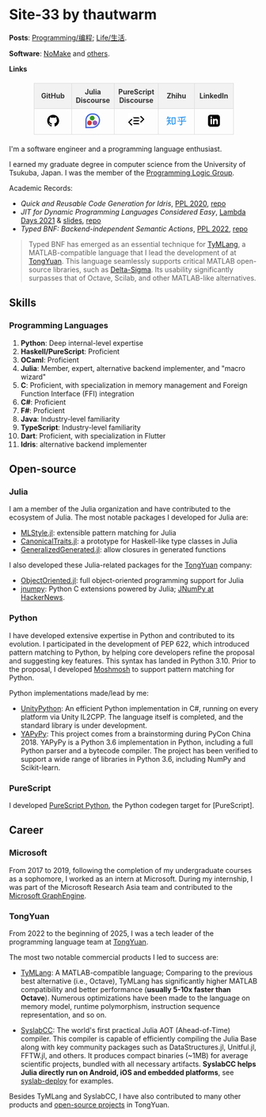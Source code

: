 
# Site-33 by thautwarm

<style>
table {
    width: 80%;                /* Set the width of the table */
    margin: 20px auto;         /* Center the table on the page */
    border-collapse: collapse; /* Collapse borders between cells */
}

th, td {
    border: 1px solid #ddd;    /* Add a border to each cell */
    padding: 8px;              /* Padding inside each cell */
    text-align: left;          /* Align text to the left */
}

td {
    width: 20%;                /* Set the width of the table data cells */
}
th {
    background-color: #f2f2f2; /* Background color for headers */
    color: #333;               /* Text color for headers */
}

tr:nth-child(even) {
    background-color: #f9f9f9; /* Zebra striping for rows */
}

td:hover {
    background-color: #f1f1f1; /* Highlight row on hover */
}
</style>

**Posts**: [Programming/编程](./1-programming/index.md); [Life/生活](./2-life/index.md).

**Software**: [NoMake](./3-software/nomake/index.md) and [others](./3-software/index.md).

**Links**

| GitHub | Julia Discourse | PureScript Discourse | Zhihu | LinkedIn |
|:---:|:---:|:----:|:---:|:---:|
| <a href="https://github.com/thautwarm"><svg xmlns="http://www.w3.org/2000/svg" width="24" height="24" viewBox="0 0 24 24"><path d="M12 0c-6.626 0-12 5.373-12 12 0 5.302 3.438 9.8 8.207 11.387.599.111.793-.261.793-.577v-2.234c-3.338.726-4.033-1.416-4.033-1.416-.546-1.387-1.333-1.756-1.333-1.756-1.089-.745.083-.729.083-.729 1.205.084 1.839 1.237 1.839 1.237 1.07 1.834 2.807 1.304 3.492.997.107-.775.418-1.305.762-1.604-2.665-.305-5.467-1.334-5.467-5.931 0-1.311.469-2.381 1.236-3.221-.124-.303-.535-1.524.117-3.176 0 0 1.008-.322 3.301 1.23.957-.266 1.983-.399 3.003-.404 1.02.005 2.047.138 3.006.404 2.291-1.552 3.297-1.23 3.297-1.23.653 1.653.242 2.874.118 3.176.77.84 1.235 1.911 1.235 3.221 0 4.609-2.807 5.624-5.479 5.921.43.372.823 1.102.823 2.222v3.293c0 .319.192.694.801.576 4.765-1.589 8.199-6.086 8.199-11.386 0-6.627-5.373-12-12-12z"/></svg></a> | [![](./static/julia-discourse.png)](https://discourse.julialang.org/u/thautwarm/summary) | [![](./static/purescript-discourse.png)](https://discourse.purescript.org/u/thautwarm/summary) | <a href="https://www.zhihu.com/people/zhao-wang-hong-xuan"><svg fill="#0f88eb" height="24" viewBox="0 .529 200.285 90.919" width="40" xmlns="http://www.w3.org/2000/svg"><path d="m53.29 80.035 7.32.002 2.41 8.24 13.128-8.24h15.477v-67.98h-38.335zm7.79-60.598h22.756v53.22h-8.73l-8.718 5.473-1.587-5.46-3.72-.012v-53.22zm-14.262 23.725h-16.35c.545-8.467.687-16.12.687-22.955h15.987s.615-7.05-2.68-6.97h-27.655c1.09-4.1 2.46-8.332 4.1-12.708 0 0-7.523 0-10.085 6.74-1.06 2.78-4.128 13.48-9.592 24.41 1.84-.2 7.927-.37 11.512-6.94.66-1.84.785-2.08 1.605-4.54h9.02c0 3.28-.374 20.9-.526 22.95h-16.331c-3.67 0-4.863 7.38-4.863 7.38h20.493c-1.375 15.581-8.755 28.711-22.14 39.091 6.403 1.828 12.784-.29 15.937-3.094 0 0 7.182-6.53 11.12-21.64l16.863 20.294s2.473-8.402-.388-12.496c-2.37-2.788-8.768-10.33-11.496-13.064l-4.57 3.627c1.363-4.368 2.183-8.61 2.46-12.71h19.264s-.027-7.38-2.372-7.38zm128.752-.502c6.51-8.013 14.054-18.302 14.054-18.302s-5.827-4.625-8.556-1.27c-1.874 2.548-11.51 15.063-11.51 15.063l6.012 4.51zm-46.903-18.462c-2.814-2.577-8.096.667-8.096.667s12.35 17.2 12.85 17.953l6.08-4.29s-8.02-11.752-10.83-14.33zm71.323 22.302c-6.18 0-40.908.292-40.953.292v-31.56c1.503 0 3.882-.124 7.14-.376 12.773-.753 21.914-1.25 27.427-1.504 0 0 3.817-8.496-.185-10.45-.96-.37-7.24 1.43-7.24 1.43s-51.63 5.153-72.61 5.64c.5 2.756 2.38 5.336 4.93 6.11 4.16 1.087 7.09.53 15.36.277 7.76-.5 13.65-.76 17.66-.76v31.19h-41.71s.88 6.97 7.97 7.14h33.73v22.16c0 4.364-3.498 6.87-7.65 6.6-4.4.034-8.15-.36-13.027-.566.623 1.24 1.977 4.496 6.035 6.824 3.087 1.502 5.054 2.053 8.13 2.053 9.237 0 14.27-5.4 14.027-14.16v-22.91h38.235c3.026 0 2.72-7.432 2.72-7.432z"/></svg></a> | <a href="https://www.linkedin.com/in/thautwarm/"><svg xmlns="http://www.w3.org/2000/svg" width="24" height="24" viewBox="0 0 24 24"><path d="M19 0h-14c-2.761 0-5 2.239-5 5v14c0 2.761 2.239 5 5 5h14c2.762 0 5-2.239 5-5v-14c0-2.761-2.238-5-5-5zm-11 19h-3v-11h3v11zm-1.5-12.268c-.966 0-1.75-.79-1.75-1.764s.784-1.764 1.75-1.764 1.75.79 1.75 1.764-.783 1.764-1.75 1.764zm13.5 12.268h-3v-5.604c0-3.368-4-3.113-4 0v5.604h-3v-11h3v1.765c1.396-2.586 7-2.777 7 2.476v6.759z"/></svg></a> |

I'm a software engineer and a programming language enthusiast.

I earned my graduate degree in computer science from the University of Tsukuba, Japan. I was the member of the [Programming Logic Group](https://www.logic.cs.tsukuba.ac.jp/index.html).

Academic Records:
- *Quick and Reusable Code Generation for Idris*, [PPL 2020](https://jssst-ppl.org/workshop/2020/program.html), [repo](https://github.com/thautwarm/Quick-Backend)
- *JIT for Dynamic Programming Languages Considered Easy*, [Lambda Days 2021](https://www.lambdadays.org/lambdadays2021/taine-zhao) & [slides](https://www.lambdadays.org/static/upload/media/161673197138855tainezhaojitfordplsconsideredeasy.pdf), [repo](https://github.com/thautwarm/diojit)
- *Typed BNF: Backend-independent Semantic Actions*, [PPL 2022](https://jssst-ppl.org/workshop/2022/program), [repo](https://github.com/thautwarm/Typed-BNF)

> Typed BNF has emerged as an essential technique for [TyMLang](https://www.tongyuan.cc/help/SyslabHelp.html#/Doc/Multi-languageProgrammingEnvironment/TyMLang.html), a MATLAB-compatible language that I lead the development of at [TongYuan](https://github.com/Suzhou-Tongyuan/). This language seamlessly supports critical MATLAB open-source libraries, such as [Delta-Sigma](https://github.com/Matlab-Toolbox/delta_sigma). Its usability significantly surpasses that of Octave, Scilab, and other MATLAB-like alternatives.

## Skills

### Programming Languages

1. **Python**: Deep internal-level expertise
2. **Haskell/PureScript**: Proficient
3. **OCaml**: Proficient
4. **Julia**: Member, expert, alternative backend implementer, and "macro wizard"
5. **C**: Proficient, with specialization in memory management and Foreign Function Interface (FFI) integration
6. **C#**: Proficient
7. **F#**: Proficient
8. **Java**: Industry-level familiarity
9. **TypeScript**: Industry-level familiarity
10. **Dart**: Proficient, with specialization in Flutter
11. **Idris**: alternative backend implementer

## Open-source

### Julia

I am a member of the Julia organization and have contributed to the ecosystem of Julia. The most notable packages I developed for Julia are:
- [MLStyle.jl](https://github.com/thautwarm/MLStyle.jl): extensible pattern matching for Julia
- [CanonicalTraits.jl](https://github.com/thautwarm/CanonicalTraits.jl): a prototype for Haskell-like type classes in Julia
- [GeneralizedGenerated.jl](https://github.com/JuliaStaging/GeneralizedGenerated.jl): allow closures in generated functions

I also developed these Julia-related packages for the [TongYuan](https://github.com/Suzhou-Tongyuan) company:
- [ObjectOriented.jl](https://github.com/Suzhou-Tongyuan/ObjectOriented.jl): full object-oriented programming support for Julia
- [jnumpy](https://github.com/Suzhou-Tongyuan): Python C extensions powered by Julia; [JNumPy at HackerNews](https://news.ycombinator.com/item?id=32407451).

### Python

I have developed extensive expertise in Python and contributed to its evolution. I participated in the development of PEP 622, which introduced pattern matching to Python, by helping core developers refine the proposal and suggesting key features. This syntax has landed in Python 3.10. Prior to the proposal, I developed [Moshmosh](https://github.com/thautwarm/moshmosh) to support pattern matching for Python.

Python implementations made/lead by me:

- [UnityPython](https://github.com/thautwarm/Traffy.UnityPython/): An efficient Python implementation in C#, running on every platform via Unity IL2CPP. The language itself is completed, and the standard library is under development.
- [YAPyPy](https://github.com/Xython/YAPyPy): This project comes from a brainstorming during PyCon China 2018. YAPyPy is a Python 3.6 implementation in Python, including a full Python parser and a bytecode compiler. The project has been verified to support a wide range of libraries in Python 3.6, including NumPy and Scikit-learn.

### PureScript

I developed [PureScript Python](https://discourse.purescript.org/t/ann-a-purescript-python-backend/1164), the Python codegen target for [PureScript].

## Career

### Microsoft

From 2017 to 2019, following the completion of my undergraduate courses as a sophomore, I worked as an intern at Microsoft. During my internship, I was part of the Microsoft Research Asia team and contributed to the [Microsoft GraphEngine](http://www.graphengine.io/).

### TongYuan

From 2022 to the beginning of 2025, I was a tech leader of the programming language team at [TongYuan](https://github.com/Suzhou-Tongyuan/).

The most two notable commercial products I led to success are:

- [TyMLang](https://www.tongyuan.cc/help/SyslabHelp.html#/Doc/Multi-languageProgrammingEnvironment/TyMLang.html): A MATLAB-compatible language; Comparing to the previous best alternative (i.e., Octave), TyMLang has significantly higher MATLAB compatibility and better performance (**usually 5-10x faster than Octave**). Numerous optimizations have been made to the language on memory model, runtime polymorphism, instruction sequence representation, and so on.

- [SyslabCC](https://discourse.julialang.org/t/syslabcc-suzhou-tongyuans-proprietary-julia-aot-compiler-is-now-available-for-free-use-personal-educational-license-only/114633): The world's first practical Julia AOT (Ahead-of-Time) compiler. This compiler is capable of efficiently compiling the Julia Base along with key community packages such as DataStructures.jl, Unitful.jl, FFTW.jl, and others. It produces compact binaries (~1MB) for average scientific projects, bundled with all necessary artifacts. **SyslabCC helps Julia directly run on Android, iOS and embedded platforms**, see [syslab-deploy](https://github.com/Suzhou-Tongyuan/syslab-deploy) for examples.

Besides TyMLang and SyslabCC, I have also contributed to many other products and [open-source projects](https://github.com/Suzhou-Tongyuan/) in TongYuan.
